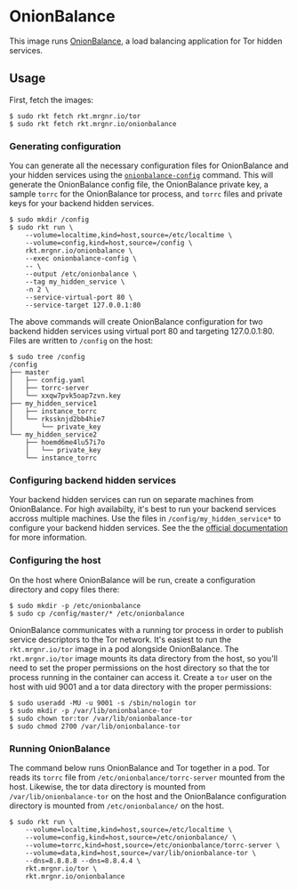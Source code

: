 # OnionBalance

This image runs [OnionBalance][onionbalance], a load balancing application for Tor hidden services.

## Usage

First, fetch the images:

```
$ sudo rkt fetch rkt.mrgnr.io/tor
$ sudo rkt fetch rkt.mrgnr.io/onionbalance
```

### Generating configuration

You can generate all the necessary configuration files for OnionBalance and your hidden services
using the [`onionbalance-config`][onionbalance-config] command. This will generate the OnionBalance
config file, the OnionBalance private key, a sample `torrc` for the OnionBalance tor process, and
`torrc` files and private keys for your backend hidden services.

```
$ sudo mkdir /config
$ sudo rkt run \
    --volume=localtime,kind=host,source=/etc/localtime \
    --volume=config,kind=host,source=/config \
    rkt.mrgnr.io/onionbalance \
    --exec onionbalance-config \
    -- \
    --output /etc/onionbalance \
    --tag my_hidden_service \
    -n 2 \
    --service-virtual-port 80 \
    --service-target 127.0.0.1:80
```

The above commands will create OnionBalance configuration for two backend hidden services using
virtual port 80 and targeting 127.0.0.1:80. Files are written to `/config` on the host:

```
$ sudo tree /config
/config
├── master
│   ├── config.yaml
│   ├── torrc-server
│   └── xxqw7pvk5oap7zvn.key
├── my_hidden_service1
│   ├── instance_torrc
│   └── rkssknjd2bb4hie7
│       └── private_key
└── my_hidden_service2
    ├── hoemd6me4lu57i7o
    │   └── private_key
    └── instance_torrc
```

### Configuring backend hidden services

Your backend hidden services can run on separate machines from OnionBalance. For high availabilty,
it's best to run your backend services accross multiple machines. Use the files in
`/config/my_hidden_service*` to configure your backend hidden services. See the the
[official documentation][configure-hidden-services] for more information.

### Configuring the host

On the host where OnionBalance will be run, create a configuration directory and copy files there:

```
$ sudo mkdir -p /etc/onionbalance
$ sudo cp /config/master/* /etc/onionbalance
```

OnionBalance communicates with a running tor process in order to publish service descriptors to the
Tor network. It's easiest to run the `rkt.mrgnr.io/tor` image in a pod alongside OnionBalance. The
`rkt.mrgnr.io/tor` image mounts its data directory from the host, so you'll need to set the proper
permissions on the host directory so that the tor process running in the container can access it.
Create a `tor` user on the host with uid 9001 and a tor data directory with the proper permissions:

```
$ sudo useradd -MU -u 9001 -s /sbin/nologin tor
$ sudo mkdir -p /var/lib/onionbalance-tor
$ sudo chown tor:tor /var/lib/onionbalance-tor
$ sudo chmod 2700 /var/lib/onionbalance-tor
```

### Running OnionBalance

The command below runs OnionBalance and Tor together in a pod. Tor reads its `torrc` file from
`/etc/onionbalance/torrc-server` mounted from the host. Likewise, the tor data directory is mounted
from `/var/lib/onionbalance-tor` on the host and the OnionBalance configuration directory is mounted
from `/etc/onionbalance/` on the host.

```
$ sudo rkt run \
    --volume=localtime,kind=host,source=/etc/localtime \
    --volume=config,kind=host,source=/etc/onionbalance/ \
    --volume=torrc,kind=host,source=/etc/onionbalance/torrc-server \
    --volume=data,kind=host,source=/var/lib/onionbalance-tor \
    --dns=8.8.8.8 --dns=8.8.4.4 \
    rkt.mrgnr.io/tor \
    rkt.mrgnr.io/onionbalance
```


[onionbalance]: https://github.com/DonnchaC/onionbalance
[onionbalance-config]: https://onionbalance.readthedocs.io/en/latest/onionbalance-config.html
[configure-hidden-services]: https://www.torproject.org/docs/tor-hidden-service.html.en
